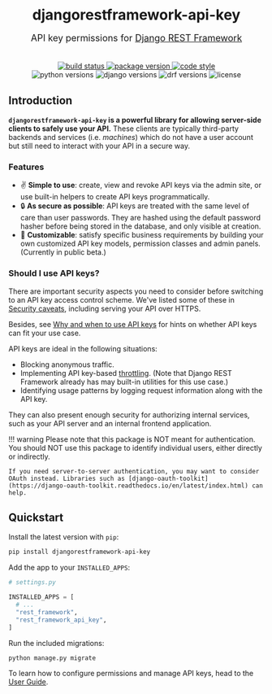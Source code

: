 <div align="center">
  <h1 style="margin-bottom: 0;">djangorestframework-api-key</h1>
  <p style="margin-top: 1em; margin-bottom: 2em; font-size: large;">
    API key permissions for
    <a href="https://www.django-rest-framework.org" alt="drf" target="_blank" rel="noreferrer">
      Django REST Framework
    </a>
  </p>
  <div>
    <a href="https://travis-ci.org/florimondmanca/djangorestframework-api-key" target="_blank" rel="noreferrer">
      <img src="https://img.shields.io/travis/florimondmanca/djangorestframework-api-key.svg" alt="build status"/>
    </a>
    <a href="https://pypi.org/project/djangorestframework-api-key" target="_blank" rel="noreferrer">
      <img src="https://badge.fury.io/py/djangorestframework-api-key.svg" alt="package version"/>
    </a>
    <a href="https://github.com/ambv/black" target="_blank" rel="noreferrer">
      <img src="https://img.shields.io/badge/code_style-black-000000.svg" alt="code style">
    </a>
  </div>
  <div>
    <img src="https://img.shields.io/pypi/pyversions/djangorestframework-api-key.svg" alt="python versions"/>
    <img src="https://img.shields.io/pypi/djversions/djangorestframework-api-key.svg?colorB=44b78b" alt="django versions"/>
    <img src="https://img.shields.io/badge/drf-3.8+-7f2d2d.svg" alt="drf versions"/>
    <img src="https://img.shields.io/pypi/l/djangorestframework-api-key.svg" alt="license"/>
  </div>
</div>

## Introduction

**`djangorestframework-api-key` is a powerful library for allowing server-side clients to safely use your API.** These clients are typically third-party backends and services (i.e. _machines_) which do not have a user account but still need to interact with your API in a secure way.

### Features

- ✌️ **Simple to use**: create, view and revoke API keys via the admin site, or use built-in helpers to create API keys programmatically.
- 🔒 **As secure as possible**: API keys are treated with the same level of care than user passwords. They are hashed using the default password hasher before being stored in the database, and only visible at creation.
- 🎨 **Customizable**: satisfy specific business requirements by building your own customized API key models, permission classes and admin panels. (Currently in public beta.)

### Should I use API keys?

There are important security aspects you need to consider before switching to an API key access control scheme. We've listed some of these in [Security caveats](security.md#caveats), including serving your API over HTTPS.

Besides, see [Why and when to use API keys](https://cloud.google.com/endpoints/docs/openapi/when-why-api-key#top_of_page) for hints on whether API keys can fit your use case.

API keys are ideal in the following situations:

- Blocking anonymous traffic.
- Implementing API key-based [throttling](https://www.django-rest-framework.org/api-guide/throttling/). (Note that Django REST Framework already has may built-in utilities for this use case.)
- Identifying usage patterns by logging request information along with the API key.

They can also present enough security for authorizing internal services, such as your API server and an internal frontend application.

!!! warning
    Please note that this package is NOT meant for authentication. You should NOT use this package  to identify individual users, either directly or indirectly.

    If you need server-to-server authentication, you may want to consider OAuth instead. Libraries such as [django-oauth-toolkit](https://django-oauth-toolkit.readthedocs.io/en/latest/index.html) can help.

## Quickstart

Install the latest version with `pip`:

```bash
pip install djangorestframework-api-key
```

Add the app to your `INSTALLED_APPS`:

```python
# settings.py

INSTALLED_APPS = [
  # ...
  "rest_framework",
  "rest_framework_api_key",
]
```

Run the included migrations:

```bash
python manage.py migrate
```

To learn how to configure permissions and manage API keys, head to the [User Guide](guide.md).
